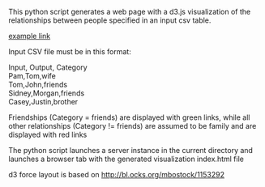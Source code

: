 This python script generates a web page with a d3.js visualization of the relationships between people specified in an input csv table.

[example link](http://jbirms.github.io/my_network/)

Input CSV file must be in this format:

Input, Output, Category <br />
Pam,Tom,wife <br />
Tom,John,friends <br />
Sidney,Morgan,friends <br />
Casey,Justin,brother <br />


Friendships (Category = friends) are displayed with green links, while all other relationships (Category != friends) are assumed to be family and are displayed with red links

The python script launches a server instance in the current directory and launches a browser tab with the generated visualization index.html file

d3 force layout is based on http://bl.ocks.org/mbostock/1153292
